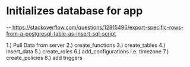 # Initializes database for app

-- https://stackoverflow.com/questions/12815496/export-specific-rows-from-a-postgresql-table-as-insert-sql-script

1.) Pull Data from server
2.) create_functions
3.) create_tables
4.) insert_data
5.) create_roles
6.) add_configurations i.e. timezone
7.) create_policies
8.) add triggers